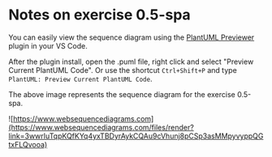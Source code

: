# Notes on exercise 0.5-spa

You can easily view the sequence diagram using the [PlantUML Previewer](https://marketplace.visualstudio.com/items?itemName=Mebrahtom.plantumlpreviewer) plugin in your VS Code.

After the plugin install, open the .puml file, right click and select "Preview Current PlantUML Code". Or use the shortcut `Ctrl+Shift+P` and type `PlantUML: Preview Current PlantUML Code`.

The above image represents the sequence diagram for the exercise 0.5-spa.

![https://www.websequencediagrams.com](https://www.websequencediagrams.com/files/render?link=3wwrIuTqpKQfKYq4yxTBDyrAykCQAu9cVhunj8pCSp3asMMpyvyppQGtxFLQvooa)
